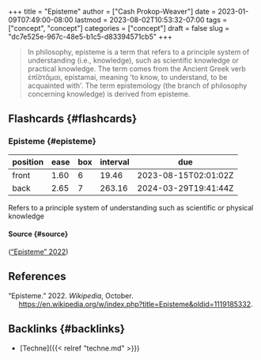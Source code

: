 +++
title = "Episteme"
author = ["Cash Prokop-Weaver"]
date = 2023-01-09T07:49:00-08:00
lastmod = 2023-08-02T10:53:32-07:00
tags = ["concept", "concept"]
categories = ["concept"]
draft = false
slug = "dc7e525e-967c-48e5-b1c5-d83394571cb5"
+++

> In philosophy, episteme is a term that refers to a principle system of understanding (i.e., knowledge), such as scientific knowledge or practical knowledge. The term comes from the Ancient Greek verb ἐπῐ́στᾰμαι, epístamai, meaning 'to know, to understand, to be acquainted with'. The term epistemology (the branch of philosophy concerning knowledge) is derived from episteme.


## Flashcards {#flashcards}


### Episteme {#episteme}

| position | ease | box | interval | due                  |
|----------|------|-----|----------|----------------------|
| front    | 1.60 | 6   | 19.46    | 2023-08-15T02:01:02Z |
| back     | 2.65 | 7   | 263.16   | 2024-03-29T19:41:44Z |

Refers to a principle system of understanding such as scientific or physical knowledge


#### Source {#source}

(<a href="#citeproc_bib_item_1">“Episteme” 2022</a>)

## References

<style>.csl-entry{text-indent: -1.5em; margin-left: 1.5em;}</style><div class="csl-bib-body">
  <div class="csl-entry"><a id="citeproc_bib_item_1"></a>“Episteme.” 2022. <i>Wikipedia</i>, October. <a href="https://en.wikipedia.org/w/index.php?title=Episteme&oldid=1119185332">https://en.wikipedia.org/w/index.php?title=Episteme&#38;oldid=1119185332</a>.</div>
</div>


## Backlinks {#backlinks}

-   [Techne]({{< relref "techne.md" >}})
